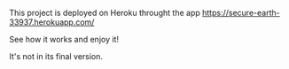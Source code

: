 This project is deployed on Heroku throught the app https://secure-earth-33937.herokuapp.com/

See how it works and enjoy it!

It's not in its final version.
